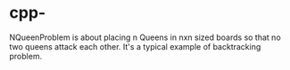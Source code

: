# cpp-
NQueenProblem is about placing n Queens in nxn sized boards so that no two queens attack each other. 
It's a typical example of backtracking problem.
